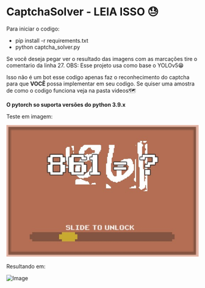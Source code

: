 	
# CaptchaSolver - LEIA ISSO 😓

Para iniciar o codigo:
- pip install -r requirements.txt
- python captcha_solver.py

Se você deseja pegar ver o resultado das imagens com as marcações tire o comentario da linha 27.
OBS: Esse projeto usa como base o YOLOv5😁

Isso não é um bot esse codigo apenas faz o reconhecimento do captcha para que **VOCÊ** possa implementar em seu codigo.
Se quiser uma amostra de como o codigo funciona veja na pasta videos🗺

**O pytorch so suporta versões do python 3.9.x**

Teste em imagem:

![Image](https://github.com/Nucito/CaptchaSolver/blob/main/image.jpeg?raw=true)

Resultando em:

![Image](https://i.ibb.co/1X9RGpH/result.jpg)

